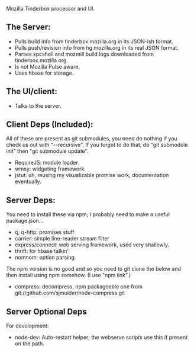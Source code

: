 Mozilla Tinderbox processor and UI.

## The Server:

- Pulls build info from tinderbox.mozilla.org in its JSON-ish format.
- Pulls push/revision info from hg.mozilla.org in its real JSON format.
- Parses xpcshell and mozmill build logs downloaded from tinderbox.mozilla.org.
- Is not Mozilla Pulse aware.
- Uses hbase for storage.


## The UI/client:

- Talks to the server.


## Client Deps (Included):

All of these are present as git submodules, you need do nothing if you check us
out with "--recursive".  If you forgot to do that, do "git submodule init" then
"git submodule update".

- RequireJS: module loader.
- wmsy: widgeting framework.
- jstut: uh, reusing my visualizable promise work, documentation eventually.


## Server Deps:

You need to install these via npm; I probably need to make a useful
package.json...

- q, q-http: promises stuff
- carrier: simple line-reader stream filter
- express/connect: web serving framework, used very shallowly.
- thrift: for hbase talkin'
- nomnom: option parsing

The npm version is no good and so you need to git clone the below and then
install using npm somehow.  (I use "npm link".)

- compress: decompress, npm packageable one from
   git://github.com/sjmulder/node-compress.git

## Server Optional Deps

For development:
- node-dev: Auto-restart helper; the webserve scripts use this if present on
   the path.
